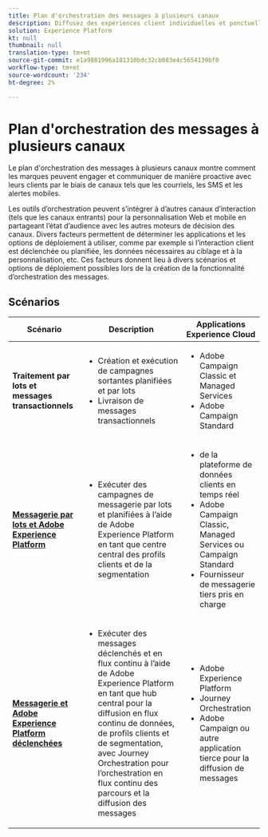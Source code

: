 ```yaml
---
title: Plan d'orchestration des messages à plusieurs canaux
description: Diffusez des expériences client individuelles et ponctuelles sur plusieurs écrans.
solution: Experience Platform
kt: null
thumbnail: null
translation-type: tm+mt
source-git-commit: e1a9881996a181310bdc32cb083e4c5654139bf0
workflow-type: tm+mt
source-wordcount: '234'
ht-degree: 2%

---
```



# Plan d&#39;orchestration des messages à plusieurs canaux

Le plan d&#39;orchestration des messages à plusieurs canaux montre comment les marques peuvent engager et communiquer de manière proactive avec leurs clients par le biais de canaux tels que les courriels, les SMS et les alertes mobiles.

Les outils d’orchestration peuvent s’intégrer à d’autres canaux d’interaction (tels que les canaux entrants) pour la personnalisation Web et mobile en partageant l’état d’audience avec les autres moteurs de décision des canaux. Divers facteurs permettent de déterminer les applications et les options de déploiement à utiliser, comme par exemple si l’interaction client est déclenchée ou planifiée, les données nécessaires au ciblage et à la personnalisation, etc. Ces facteurs donnent lieu à divers scénarios et options de déploiement possibles lors de la création de la fonctionnalité d’orchestration des messages.

## Scénarios


| Scénario | Description | Applications Experience Cloud |
|---|---|---|
| **Traitement par lots et messages transactionnels** | <ul><li>Création et exécution de campagnes sortantes planifiées et par lots</li><li>Livraison de messages transactionnels</li></ul> | <ul><li>Adobe Campaign Classic et Managed Services</li><li>Adobe Campaign Standard</li></ul> |
| **[Messagerie par lots et Adobe Experience Platform](batch-messaging.md)** | <ul><li>Exécuter des campagnes de messagerie par lots et planifiées à l’aide de Adobe Experience Platform en tant que centre central des profils clients et de la segmentation</li></ul> | <ul><li> de la plateforme de données clients en temps réel</li><li>Adobe Campaign Classic, Managed Services ou Campaign Standard</li><li>Fournisseur de messagerie tiers pris en charge</li></ul> |
| **[Messagerie et Adobe Experience Platform déclenchées](triggered-messaging.md)** | <ul><li>Exécuter des messages déclenchés et en flux continu à l’aide de Adobe Experience Platform en tant que hub central pour la diffusion en flux continu de données, de profils clients et de segmentation, avec Journey Orchestration pour l’orchestration en flux continu des parcours et la diffusion des messages</li></ul> | <ul><li>Adobe Experience Platform</li><li>Journey Orchestration</li><li>Adobe Campaign ou autre application tierce pour la diffusion de messages</li></ul> |
